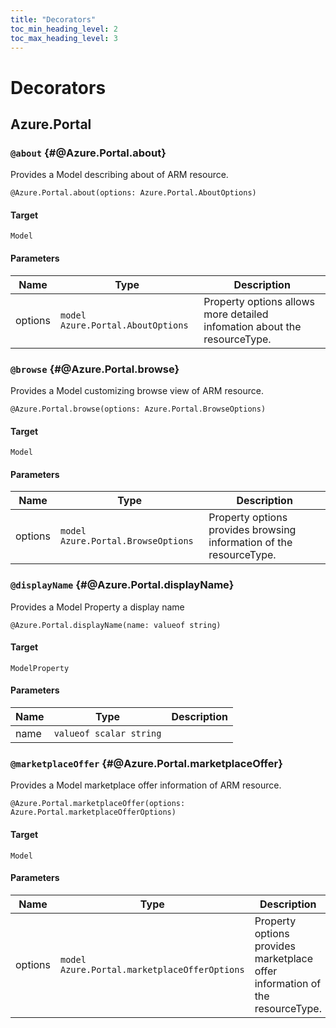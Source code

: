 ```yaml
---
title: "Decorators"
toc_min_heading_level: 2
toc_max_heading_level: 3
---
```


# Decorators

## Azure.Portal

### `@about` {#@Azure.Portal.about}

Provides a Model describing about of ARM resource.

```typespec
@Azure.Portal.about(options: Azure.Portal.AboutOptions)
```

#### Target

`Model`

#### Parameters

| Name    | Type                              | Description                                                              |
| ------- | --------------------------------- | ------------------------------------------------------------------------ |
| options | `model Azure.Portal.AboutOptions` | Property options allows more detailed infomation about the resourceType. |

### `@browse` {#@Azure.Portal.browse}

Provides a Model customizing browse view of ARM resource.

```typespec
@Azure.Portal.browse(options: Azure.Portal.BrowseOptions)
```

#### Target

`Model`

#### Parameters

| Name    | Type                               | Description                                                         |
| ------- | ---------------------------------- | ------------------------------------------------------------------- |
| options | `model Azure.Portal.BrowseOptions` | Property options provides browsing information of the resourceType. |

### `@displayName` {#@Azure.Portal.displayName}

Provides a Model Property a display name

```typespec
@Azure.Portal.displayName(name: valueof string)
```

#### Target

`ModelProperty`

#### Parameters

| Name | Type                    | Description |
| ---- | ----------------------- | ----------- |
| name | `valueof scalar string` |             |

### `@marketplaceOffer` {#@Azure.Portal.marketplaceOffer}

Provides a Model marketplace offer information of ARM resource.

```typespec
@Azure.Portal.marketplaceOffer(options: Azure.Portal.marketplaceOfferOptions)
```

#### Target

`Model`

#### Parameters

| Name    | Type                                         | Description                                                                  |
| ------- | -------------------------------------------- | ---------------------------------------------------------------------------- |
| options | `model Azure.Portal.marketplaceOfferOptions` | Property options provides marketplace offer information of the resourceType. |
